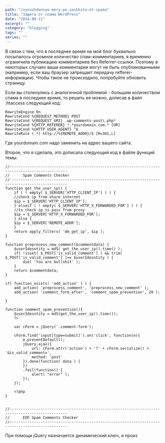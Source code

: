 ```yaml
---
path: "/vynuzhdennye-mery-po-zashhite-ot-spama"
title: "Защита от спама WordPress"
date: "2014-08-11"
excerpt: ""
category: "blogging"
tags: ""
series: ""
---
```


В связи с тем, что в последнее время на мой блог буквально посыпалось огромное количество спам-комментариев, я временно ограничила публикацию комментариев без Referrer-ссылки. Поэтому в некоторых случаях ваши комментарии могут не быть опубликованными (например, если ваш браузер запрещает передачу refferer-информации). Чтобы такое не происходило, попробуйте обновить страницу.

Если вы столкнулись с аналогичной проблемой - большим количеством спама в последнее время, то решить ее можно, дописав в файл .htaccess следующий код:

```
RewriteEngine On
RewriteCond %{REQUEST_METHOD} POST
RewriteCond %{REQUEST_URI} .wp-comments-post\.php*
RewriteCond %{HTTP_REFERER} !.*yourdomain.com.* [OR]
RewriteCond %{HTTP_USER_AGENT} ^$
RewriteRule (.*) http://%{REMOTE_ADDR}/$ [R=301,L]
```

Где yourdomain.com надо заменить на адрес вашего сайта.

Второе, что я сделала, это дописала следующий код в файле функций темы:

```
//------------------------------------------------------------------------------------------------
//      Spam Comments Checker
//------------------------------------------------------------------------------------------------
function get_the_user_ip() {
    if ( ! empty( $_SERVER['HTTP_CLIENT_IP'] ) ) {
    //check ip from share internet
    $ip = $_SERVER['HTTP_CLIENT_IP'];
    } elseif ( ! empty( $_SERVER['HTTP_X_FORWARDED_FOR'] ) ) {
    //to check ip is pass from proxy
    $ip = $_SERVER['HTTP_X_FORWARDED_FOR'];
    } else {
    $ip = $_SERVER['REMOTE_ADDR'];
    }
    return apply_filters( 'dm_get_ip', $ip );
}

function preprocess_new_comment($commentdata) {
    $userIdesntity = md5( get_the_user_ip().time() );
    if( !isset( $_POST['is_valid_comment'] ) && trim( $_POST['is_valid_comment'] )== $userIdesntity ) {
        die( 'You are bullshit' );
    }
    return $commentdata;
}

if( function_exists( 'add_action' ) ) {
    add_action( 'preprocess_comment', 'preprocess_new_comment' );
    add_action( 'comment_form_after', 'comment_spam_prevention', 20 );
    
}

function comment_spam_prevention(){
    $userIdesntity = md5(get_the_user_ip().time());
    ?>
    
    var cForm = jQuery('.comment-form');
    
    cForm.find('input[type=submit]').on('click', function(e){
        e.preventDefault();
        jQuery.ajax({
            url: cForm.attr('action') + '?' + cForm.serialize() + '&is_valid_comment=',
            method: 'post'
        }).done(function( data ) {
        })
        .fail(function() {
            alert( "error" );
        });
    });
    
    <?php
}


//------------------------------------------------------------------------------------------------
//      EOF Spam Comments Checker
//------------------------------------------------------------------------------------------------
```

При помощи jQuery назначается динамический ключ, и произ
